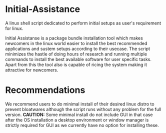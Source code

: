 # Initial-Assistance
A linux shell script dedicated to perform initial setups as user's requirement for linux.

Initial Assistanse is a package bundle installation tool which makes newcomers in the linux world easier to install the best recommended applications and sustem setups according to their usecase. The script minimizes the hastle of doing hours of research and running multiple commands to install the best available software for user specific tasks. Apart from this the tool also is capable of ricing the system making it attractive for newcomers.

# Recommendations
We recommend users to do minimal install of their desired linux distro to prevent bloatwares although the script runs without any problem for the full version. 
**CAUTION:** Some minimal install do not include GUI in that case after the OS installation a desktop environment or window manager is strictly required for GUI as we currently have no option for installing these.

